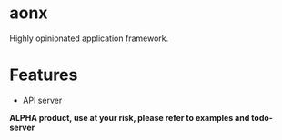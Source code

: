 # aonx
Highly opinionated application framework.

# Features
 * API server

**ALPHA product, use at your risk, please refer to examples and todo-server**
